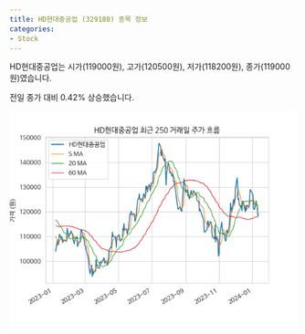 ```yaml
---
title: HD현대중공업 (329180) 종목 정보
categories:
- Stock
---
```


HD현대중공업는 시가(119000원), 고가(120500원), 저가(118200원), 종가(119000원)였습니다.

전일 종가 대비 0.42% 상승했습니다.

<!-- more -->

![329180](/assets/images/stock/329180.png)